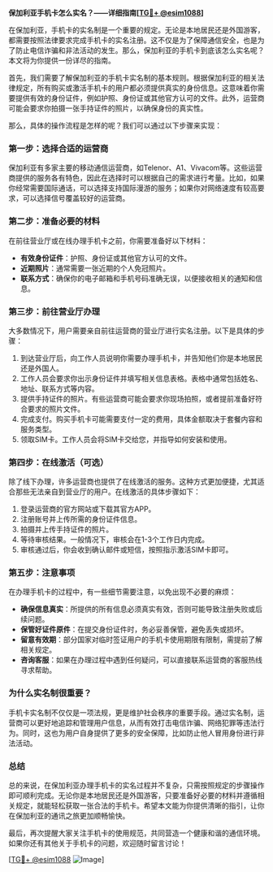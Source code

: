 **保加利亚手机卡怎么实名？——详细指南[[TG💪+ @esim1088](https://t.me/s/esim1088)]**

在保加利亚，手机卡的实名制是一个重要的规定。无论是本地居民还是外国游客，都需要按照法律要求完成手机卡的实名注册。这不仅是为了保障通信安全，也是为了防止电信诈骗和非法活动的发生。那么，保加利亚的手机卡到底该怎么实名呢？本文将为你提供一份详尽的指南。

首先，我们需要了解保加利亚的手机卡实名制的基本规则。根据保加利亚的相关法律规定，所有购买或激活手机卡的用户都必须提供真实的身份信息。这意味着你需要提供有效的身份证件，例如护照、身份证或其他官方认可的文件。此外，运营商可能会要求你拍摄一张手持证件的照片，以确保身份的真实性。

那么，具体的操作流程是怎样的呢？我们可以通过以下步骤来实现：

### **第一步：选择合适的运营商**
保加利亚有多家主要的移动通信运营商，如Telenor、A1、Vivacom等。这些运营商提供的服务各有特色，因此在选择时可以根据自己的需求进行考量。比如，如果你经常需要国际通话，可以选择支持国际漫游的服务；如果你对网络速度有较高要求，可以选择信号覆盖较好的运营商。

### **第二步：准备必要的材料**
在前往营业厅或在线办理手机卡之前，你需要准备好以下材料：
- **有效身份证件**：护照、身份证或其他官方认可的文件。
- **近期照片**：通常需要一张近期的个人免冠照片。
- **联系方式**：确保你的电子邮箱和手机号码准确无误，以便接收相关的通知和信息。

### **第三步：前往营业厅办理**
大多数情况下，用户需要亲自前往运营商的营业厅进行实名注册。以下是具体的步骤：
1. 到达营业厅后，向工作人员说明你需要办理手机卡，并告知他们你是本地居民还是外国人。
2. 工作人员会要求你出示身份证件并填写相关信息表格。表格中通常包括姓名、地址、联系方式等内容。
3. 提供手持证件的照片。有些运营商可能会要求你现场拍照，或者提前准备好符合要求的照片文件。
4. 完成支付。购买手机卡可能需要支付一定的费用，具体金额取决于套餐内容和服务类型。
5. 领取SIM卡。工作人员会将SIM卡交给您，并指导如何安装和使用。

### **第四步：在线激活（可选）**
除了线下办理，许多运营商也提供了在线激活的服务。这种方式更加便捷，尤其适合那些无法亲自到营业厅的用户。在线激活的具体步骤如下：
1. 登录运营商的官方网站或下载其官方APP。
2. 注册账号并上传所需的身份证件信息。
3. 拍摄并上传手持证件的照片。
4. 等待审核结果。一般情况下，审核会在1-3个工作日内完成。
5. 审核通过后，你会收到确认邮件或短信，按照指示激活SIM卡即可。

### **第五步：注意事项**
在办理手机卡的过程中，有一些细节需要注意，以免出现不必要的麻烦：
- **确保信息真实**：所提供的所有信息必须真实有效，否则可能导致注册失败或后续问题。
- **保管好证件原件**：在提交身份证件时，务必妥善保管，避免丢失或损坏。
- **留意有效期**：部分国家对临时签证用户的手机卡使用期限有限制，需提前了解相关规定。
- **咨询客服**：如果在办理过程中遇到任何疑问，可以直接联系运营商的客服热线寻求帮助。

### **为什么实名制很重要？**
手机卡实名制不仅仅是一项法规，更是维护社会秩序的重要手段。通过实名制，运营商可以更好地追踪和管理用户信息，从而有效打击电信诈骗、网络犯罪等违法行为。同时，这也为用户自身提供了更多的安全保障，比如防止他人冒用身份进行非法活动。

### **总结**
总的来说，在保加利亚办理手机卡的实名过程并不复杂，只需按照规定的步骤操作即可顺利完成。无论你是本地居民还是外国游客，只要准备好必要的材料并遵循相关规定，就能轻松获取一张合法的手机卡。希望本文能为你提供清晰的指引，让你在保加利亚的通讯之旅更加顺畅愉快。

最后，再次提醒大家关注手机卡的使用规范，共同营造一个健康和谐的通信环境。如果你还有其他关于手机卡的问题，欢迎随时留言讨论！

[[TG💪+ @esim1088](https://t.me/s/esim1088) ![Image](https://i.postimg.cc/4NQfJmqS/Snipaste-2025-05-13-00-14-12.png)]